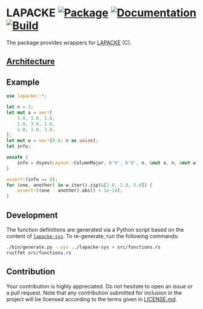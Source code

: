 # LAPACKE [![Package][package-img]][package-url] [![Documentation][documentation-img]][documentation-url] [![Build][build-img]][build-url]

The package provides wrappers for [LAPACKE] (C).

## [Architecture]

## Example

```rust
use lapacke::*;

let n = 3;
let mut a = vec![
    3.0, 1.0, 1.0,
    1.0, 3.0, 1.0,
    1.0, 1.0, 3.0,
];
let mut w = vec![0.0; n as usize];
let info;

unsafe {
    info = dsyev(Layout::ColumnMajor, b'V', b'U', n, &mut a, n, &mut w);
}

assert!(info == 0);
for (one, another) in w.iter().zip(&[2.0, 2.0, 5.0]) {
    assert!((one - another).abs() < 1e-14);
}
```

## Development

The function definitions are generated via a Python script based on the content
of [`lapacke-sys`]. To re-generate, run the following commands:

```sh
./bin/generate.py --sys ../lapacke-sys > src/functions.rs
rustfmt src/functions.rs
```

## Contribution

Your contribution is highly appreciated. Do not hesitate to open an issue or a
pull request. Note that any contribution submitted for inclusion in the project
will be licensed according to the terms given in [LICENSE.md](LICENSE.md).

[architecture]: https://blas-lapack-rs.github.io/architecture
[lapacke]: https://en.wikipedia.org/wiki/LAPACK

[`lapacke-sys`]: https://github.com/blas-lapack-rs/lapacke-sys

[build-img]: https://travis-ci.org/blas-lapack-rs/lapacke.svg?branch=master
[build-url]: https://travis-ci.org/blas-lapack-rs/lapacke
[documentation-img]: https://docs.rs/lapacke/badge.svg
[documentation-url]: https://docs.rs/lapacke
[package-img]: https://img.shields.io/crates/v/lapacke.svg
[package-url]: https://crates.io/crates/lapacke
